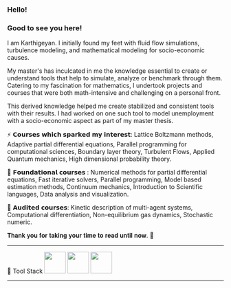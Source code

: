 ### Hello! 
### Good to see you here!

I am Karthigeyan. I initially found my feet with fluid flow simulations, turbulence modeling, and mathematical modeling for socio-economic causes.

My master's has inculcated in me the knowledge essential to create or understand tools that help to simulate, analyze or benchmark through them. Catering to my fascination for mathematics, I undertook projects and courses that were both math-intensive and challenging on a personal front.

This derived knowledge helped me create stabilized and consistent tools with their results. I had worked on one such tool to model unemployment with a socio-economic aspect as part of my master thesis.

⚡ 𝗖𝗼𝘂𝗿𝘀𝗲𝘀 𝘄𝗵𝗶𝗰𝗵 𝘀𝗽𝗮𝗿𝗸𝗲𝗱 𝗺𝘆 𝗶𝗻𝘁𝗲𝗿𝗲𝘀𝘁: Lattice Boltzmann methods, Adaptive partial differential equations, Parallel programming for computational sciences, Boundary layer theory, Turbulent Flows, Applied Quantum mechanics, High dimensional probability theory.

🌱 𝗙𝗼𝘂𝗻𝗱𝗮𝘁𝗶𝗼𝗻𝗮𝗹 𝗰𝗼𝘂𝗿𝘀𝗲𝘀 : Numerical methods for partial differential equations, Fast iterative solvers, Parallel programming, Model based estimation methods, Continuum mechanics, Introduction to Scientific languages, Data analysis and visualization.

💬 𝗔𝘂𝗱𝗶𝘁𝗲𝗱 𝗰𝗼𝘂𝗿𝘀𝗲𝘀: Kinetic description of multi-agent systems, Computational differentiation, Non-equilibrium gas dynamics, Stochastic numeric.

𝐓𝐡𝐚𝐧𝐤 𝐲𝐨𝐮 𝐟𝐨𝐫 𝐭𝐚𝐤𝐢𝐧𝐠 𝐲𝐨𝐮𝐫 𝐭𝐢𝐦𝐞 𝐭𝐨 𝐫𝐞𝐚𝐝 𝐮𝐧𝐭𝐢𝐥 𝐧𝐨𝐰. 🙏

---

🧰 Tool Stack
<img src= "https://cdn.worldvectorlogo.com/logos/python-4.svg" width="50" height="50">
<img src= "https://cdn.worldvectorlogo.com/logos/c.svg" width="50" height="50">
<img src= "https://cdn.worldvectorlogo.com/logos/git.svg" width="50" height="50">

---


<!--
**karthigeyanrgs/karthigeyanrgs** is a ✨ _special_ ✨ repository because its `README.md` (this file) appears on your GitHub profile.

Here are some ideas to get you started:

- 🔭 I’m currently working on ...
- 🌱 I’m currently learning ...
- 👯 I’m looking to collaborate on ...
- 🤔 I’m looking for help with ...
- 💬 Ask me about ...
- 📫 How to reach me: ...
- 😄 Pronouns: ...
- ⚡ Fun fact: ...
-->

